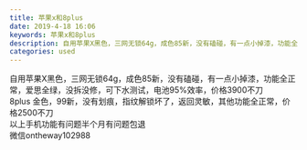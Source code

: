```yaml
---
title: 苹果x和8plus
date: 2019-4-18 16:06
keywords: 苹果x和8plus
description: 自用苹果X黑色，三网无锁64g，成色85新，没有磕碰，有一点小掉漆，功能全正常，爱思全绿，没拆没修，可下水测试，电池95%效率，价格3900不刀8plus金色，99新，没有划痕，指纹解锁坏了，返回灵敏，其他功能全正常，价格2500不刀以上手
categories: used
---
```

<td class="t_f" id="postmessage_3540711">

自用苹果X黑色，三网无锁64g，成色85新，没有磕碰，有一点小掉漆，功能全正常，爱思全绿，没拆没修，可下水测试，电池95%效率，价格3900不刀<br/>
8plus 金色，99新，没有划痕，指纹解锁坏了，返回灵敏，其他功能全正常，价格2500不刀<br/>
以上手机功能有问题半个月有问题包退<br/>
微信ontheway102988<br/>
</td>

